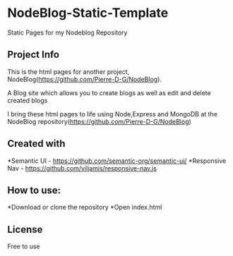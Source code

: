 # NodeBlog-Static-Template
Static Pages for my Nodeblog Repository

## Project Info

This is the html pages for another project, NodeBlog(https://github.com/Pierre-D-G/NodeBlog).

A Blog site which allows you to create blogs as well as edit and delete created blogs

I bring these html pages to life using Node,Express and MongoDB at the NodeBlog repository(https://github.com/Pierre-D-G/NodeBlog)

## Created with

*Semantic UI - https://github.com/semantic-org/semantic-ui/
*Responsive Nav - https://github.com/viljamis/responsive-nav.js

## How to use:

*Download or clone the repository
*Open index.html

## License

Free to use

